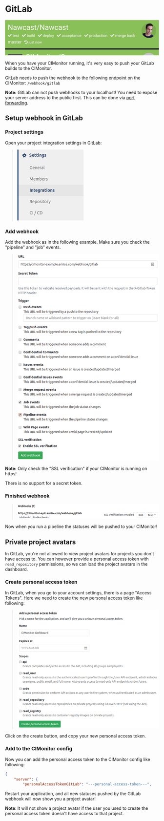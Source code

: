 # GitLab

![Pipeline example](../img/gitlab/webhook-status.gif)

When you have your CIMonitor running, it's very easy to push your GitLab builds to the CIMonitor.

GitLab needs to push the webhook to the following endpoint on the CIMonitor: `/webhook/gitlab`

**Note:** GitLab can not push webhooks to your localhost! You need to expose your server address to
the public first. This can be done via [port forwarding](https://lmgtfy.com?q=port+forwarding).

## Setup webhook in GitLab

### Project settings

Open your project integration settings in GitLab:

> ![Integration settings menu](../img/gitlab/integration-settings.png)

### Add webhook

Add the webhook as in the following example. Make sure you check the "pipeline" and "job" events.

> ![Webhook configuration example](../img/gitlab/configure-webhook.png)

**Note:** Only check the "SSL verification" if your CIMonitor is running on https!

There is no support for a secret token.

### Finished webhook

> ![Finished webhook example](../img/gitlab/finished-webhook.png)

Now when you run a pipeline the statuses will be pushed to your CIMonitor!

## Private project avatars

In GitLab, you're not allowed to view project avatars for projects you don't have access to.
You can however provide a personal access token with `read_repository` permissions, so we can
load the project avatars in the dashboard.

### Create personal access token

In GitLab, when you go to your account settings, there is a page "Access Tokens". Here we need to
create the new personal access token like following:

> ![Create personal access token example](../img/gitlab/personal-access-token.png)

Click on the create button, and copy your new personal access token.

### Add to the CIMonitor config

Now you can add the personal access token to the CIMonitor config like following:

```json
{
    "server": {
        "personalAccessTokenGitLab": "---personal-access-token---",
```

Restart your application, and all new statuses pushed by the GitLab webhook will now show you
a project avatar!

**Note**: It will not show a project avatar if the user you used to create the personal access
token doesn't have access to that project.
